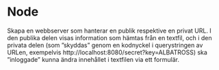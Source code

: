 # Node
Skapa en webbserver som hanterar en publik respektive en privat URL. I den publika delen visas information som hämtas från en textfil, och i den privata delen (som ”skyddas” genom en kodnyckel i querystringen av URLen, exempelvis http://localhost:8080/secret?key=ALBATROSS) ska ”inloggade” kunna ändra innehållet i textfilen via ett formulär.
